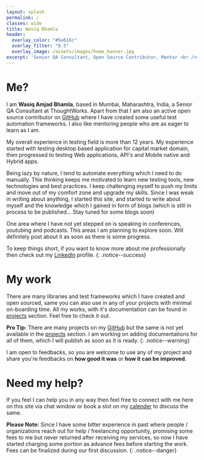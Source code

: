 ```yaml
---
layout: splash
permalink: /
classes: wide
title: Wasiq Bhamla
header:
  overlay_color: "#5e616c"
  overlay_filter: "0.5"
  overlay_image: /assets/images/home_banner.jpg
excerpt: 'Senior QA Consultant, Open Source Contributor, Mentor <br /><small><i class="fas fa-map-marker-alt" aria-hidden="true"></i> Mumbai, India</small><br /><br /><br /> {::nomarkdown}<iframe src="https://ghbtns.com/github-btn.html?user=wasiqb&type=follow&count=true&size=large" frameborder="0" scrolling="0" width="220px" height="30px"></iframe> <a href="https://twitter.com/wasiqbhamla?ref_src=twsrc%5Etfw" class="twitter-follow-button" data-size="large" data-show-screen-name="false" data-show-count="true">Follow @wasiqbhamla</a><script async src="https://platform.twitter.com/widgets.js" charset="utf-8"></script>{:/nomarkdown}'
---
```


# Me?

I am **Wasiq Amjad Bhamla**, based in Mumbai, Maharashtra, India, a Senior QA Consultant at ThoughtWorks. Apart from that I am also an active open source contributor on [GitHub][github] where I have created some useful test automation frameworks. I also like mentoring people who are as eager to learn as I am.

My overall experience in testing field is more than 12 years. My experience started with testing desktop based application for capital market domain, then progressed to testing Web applications, API's and Mobile native and Hybrid apps.

Being lazy by nature, I tend to automate everything which I need to do manually. This thinking keeps me motivated to learn new testing tools, new technologies and best practices. I keep challenging myself to push my limits and move out of my comfort zone and upgrade my skills. Since I was weak in writing about anything, I started this site, and started to write about myself and the knowledge which I gained in form of blogs (which is still in process to be published... Stay tuned for some blogs soon)

One area where I have not yet stepped on is speaking in conferences, youtubing and podcasts. This areas I am planning to explore soon. Will definitely post about it as soon as there is some progress.

To keep things short, if you want to know more about me professionally then check out my [LinkedIn][linkedin] profile.
{: .notice--success}

# My work

There are many libraries and test frameworks which I have created and open sourced, same you can also use in any of your projects with minimal on-boarding time. All my works, with it's documentation can be found in [projects][project] section. Feel free to check it out.

**Pro Tip:** There are many projects on my [GitHub][github] but the same is not yet available in the [projects][project] section. I am working on adding documentations for all of them, which I will publish as soon as it is ready.
{: .notice--warning}

I am open to feedbacks, so you are welcome to use any of my project and share you're feedbacks on **how good it was** or **how it can be improved**.

# Need my help?

If you feel I can help you in any way then feel free to connect with me here on this site via chat window or book a slot on my [calender][services] to discuss the same.

**Please Note:** Since I have some bitter experience in past where people / organizations reach out for help / freelancing opportunity, promising some fees to me but never returned after receiving my services, so now I have started charging some portion as advance fees before starting the work. Fees can be finalized during our first discussion.
{: .notice--danger}

[github]: https://github.com/WasiqB
[linkedin]: https://www.linkedin.com/in/wasiqbhamla
[so]: https://stackoverflow.com/users/5320558/wasiq-bhamla
[project]: /projects/
[services]: /services/
[blog]: /blogs/
[org]: https://www.thoughtworks.com/
